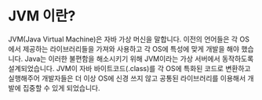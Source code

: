 # JVM 이란?

JVM(Java Virtual Machine)은 자바 가상 머신을 말합니다. 이전의 언어들은 각 OS에서 제공하는 라이브러리들을 가져와 사용하고 각 OS에 특성에 맞게 개발을 해야 했습니다. Java는 이러한 불편함을 해소시키기 위해 JVM이라는 가상 서버에서 동작하도록 설계되었습니다. JVM이 자바 바이트코드(.class)를 각 OS에 특화된 코드로 변환하고 실행해주어 개발자들은 더 이상 OS에 신경 쓰지 않고 공통된 라이브러리를 이용해서 개발에 집중할 수 있게 되었습니다.
